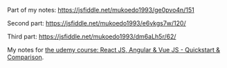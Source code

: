 Part of my notes:
https://jsfiddle.net/mukoedo1993/ge0pvo4n/151<br>

Second part:
https://jsfiddle.net/mukoedo1993/e6vkgs7w/120/<br>

Third part:
https://jsfiddle.net/mukoedo1993/dm6aLh5r/62/

My notes for 
[the udemy course: React JS, Angular & Vue JS - Quickstart & Comparison](https://www.udemy.com/share/101FS83@6xbTtymVwAg7R_FqcrlYTd-xBpvhkG_zHQxUrHZQ76UAn1POOUWlQb2DZCLzDa2G/).
